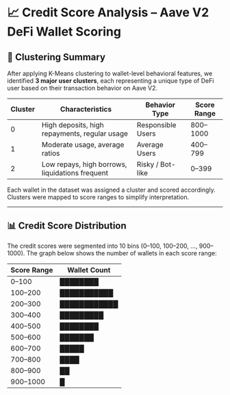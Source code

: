 # 📈 Credit Score Analysis – Aave V2 DeFi Wallet Scoring

## 🧩 Clustering Summary

After applying K-Means clustering to wallet-level behavioral features, we identified **3 major user clusters**, each representing a unique type of DeFi user based on their transaction behavior on Aave V2.

| Cluster | Characteristics                                 | Behavior Type      | Score Range |
|---------|--------------------------------------------------|---------------------|-------------|
| 0       | High deposits, high repayments, regular usage   | Responsible Users   | 800–1000    |
| 1       | Moderate usage, average ratios                  | Average Users       | 400–799     |
| 2       | Low repays, high borrows, liquidations frequent | Risky / Bot-like    | 0–399       |

Each wallet in the dataset was assigned a cluster and scored accordingly. Clusters were mapped to score ranges to simplify interpretation.

---

## 📊 Credit Score Distribution

The credit scores were segmented into 10 bins (0–100, 100–200, ..., 900–1000). The graph below shows the number of wallets in each score range:


| Score Range | Wallet Count |
| ----------- | ------------ |
| 0–100       | ████████     |
| 100–200     | ███████████  |
| 200–300     | ████████████ |
| 300–400     | █████████    |
| 400–500     | ████████     |
| 500–600     | ███████      |
| 600–700     | █████        |
| 700–800     | ████         |
| 800–900     | ██           |
| 900–1000    | █            |
